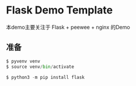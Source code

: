 # Flask Demo Template

本demo主要关注于 Flask + peewee + nginx 的Demo

## 准备

```python
$ pyvenv venv
$ source venv/bin/activate

$ python3 -m pip install flask
```
